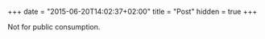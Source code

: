 +++
date = "2015-06-20T14:02:37+02:00"
title = "Post"
hidden = true
+++

Not for public consumption.